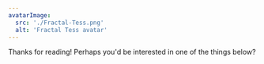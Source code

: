 ```yaml
---
avatarImage:
  src: './Fractal-Tess.png'
  alt: 'Fractal Tess avatar'
---
```


Thanks for reading! Perhaps you'd be interested in one of the things below?

